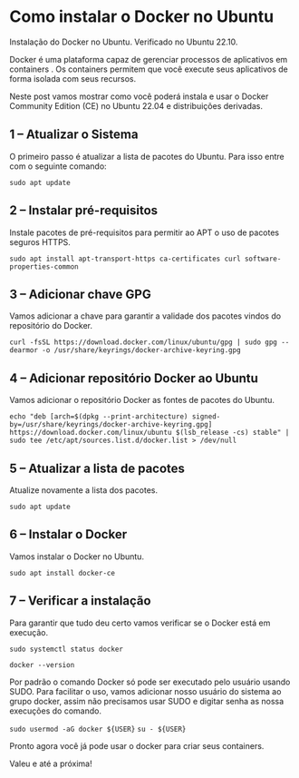 # Como instalar o Docker no Ubuntu

Instalação do Docker no Ubuntu. Verificado no Ubuntu 22.10.

Docker é uma plataforma capaz de gerenciar processos de aplicativos em containers . Os containers permitem que você execute seus aplicativos de forma isolada com seus recursos.

Neste post vamos mostrar como você poderá instala e usar o Docker Community Edition (CE) no Ubuntu 22.04 e distribuições derivadas.


## 1 – Atualizar o Sistema
O primeiro passo é atualizar a lista de pacotes do Ubuntu. Para isso entre com o seguinte comando:

```sudo apt update```

## 2 – Instalar pré-requisitos
Instale pacotes de pré-requisitos para permitir ao APT o uso de pacotes seguros HTTPS.

```sudo apt install apt-transport-https ca-certificates curl software-properties-common```

## 3 – Adicionar chave GPG
Vamos adicionar a chave para garantir a validade dos pacotes vindos do repositório do Docker.

```curl -fsSL https://download.docker.com/linux/ubuntu/gpg | sudo gpg --dearmor -o /usr/share/keyrings/docker-archive-keyring.gpg```

## 4 – Adicionar repositório Docker ao Ubuntu
Vamos adicionar o repositório Docker as fontes de pacotes do Ubuntu.

```echo "deb [arch=$(dpkg --print-architecture) signed-by=/usr/share/keyrings/docker-archive-keyring.gpg] https://download.docker.com/linux/ubuntu $(lsb_release -cs) stable" | sudo tee /etc/apt/sources.list.d/docker.list > /dev/null```

## 5 – Atualizar a lista de pacotes
Atualize novamente a lista dos pacotes.

```sudo apt update```

## 6 – Instalar o Docker
Vamos instalar o Docker no Ubuntu.

```sudo apt install docker-ce```

## 7 – Verificar a instalação
Para garantir que tudo deu certo vamos verificar se o Docker está em execução.

```sudo systemctl status docker```

```docker --version```

Por padrão o comando Docker só pode ser executado pelo usuário usando SUDO. Para facilitar o uso, vamos adicionar nosso usuário do sistema ao grupo docker, assim não precisamos usar SUDO e digitar senha as nossa execuções do comando.

```sudo usermod -aG docker ${USER}```
```su - ${USER}```

Pronto agora você já pode usar o docker para criar seus containers.

Valeu e até a próxima!
